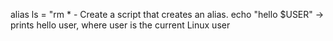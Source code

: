 alias ls = "rm * - Create a script that creates an alias.
echo "hello $USER" -> prints hello user, where user is the current Linux user 
